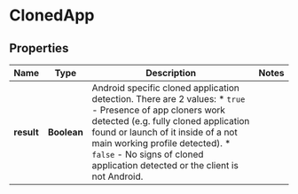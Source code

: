 

# ClonedApp


## Properties

| Name | Type | Description | Notes |
|------------ | ------------- | ------------- | -------------|
|**result** | **Boolean** | Android specific cloned application detection. There are 2 values:    * `true` - Presence of app cloners work detected (e.g. fully cloned application found or launch of it inside of a not main working profile detected).   * `false` - No signs of cloned application detected or the client is not Android.  |  |



